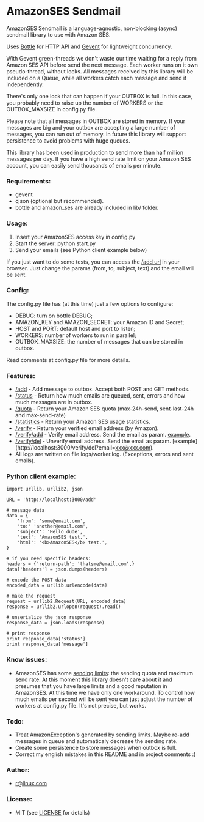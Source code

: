 # AmazonSES Sendmail

AmazonSES Sendmail is a language-agnostic, non-blocking (async) sendmail library to use with Amazon SES.

Uses [Bottle](http://bottlepy.org) for HTTP API and [Gevent](http://www.gevent.org/) for lightweight concurrency.

With Gevent green-threads we don't waste our time waiting for a reply from Amazon SES API before send the next message. Each worker runs on it own pseudo-thread, without locks. All messages received by this library will be included on a Queue, while all workers catch each message and send it independently.

There's only one lock that can happen if your OUTBOX is full. In this case, you probably need to raise up the number of WORKERS or the OUTBOX_MAXSIZE in config.py file.

Please note that all messages in OUTBOX are stored in memory. If your messages are big and your outbox are accepting a large number of messages, you can run out of memory. In future this library will support persistence to avoid problems with huge queues.

This library has been used in production to send more than half million messages per day. If you have a high send rate limit on your Amazon SES account, you can easily send thousands of emails per minute.


### Requirements:

* gevent
* cjson (optional but recommended).
* bottle and amazon_ses are already included in lib/ folder.


### Usage:

1. Insert your AmazonSES access key in config.py
2. Start the server:  python start.py
3. Send your emails (see Python client example below)

If you just want to do some tests, you can access the [/add url](http://localhost:3000/add/?from=your@email.com&to=another@email.com&subject=subject&text=message+text
) in your browser. Just change the params (from, to, subject, text) and the email will be sent.


### Config:

The config.py file has (at this time) just a few options to configure:

* DEBUG: turn on bottle DEBUG;
* AMAZON_KEY and AMAZON_SECRET: your Amazon ID and Secret;
* HOST and PORT: default host and port to listen;
* WORKERS: number of workers to run in parallel;
* OUTBOX_MAXSIZE: the number of messages that can be stored in outbox.

Read comments at config.py file for more details.


### Features:

* [/add](http://localhost:3000/add) - Add message to outbox. Accept both POST and GET methods.
* [/status](http://localhost:3000/status) - Return how much emails are queued, sent, errors and how much messages are in outbox.
* [/quota](http://localhost:3000/quota) - Return your Amazon SES quota (max-24h-send, sent-last-24h and max-send-rate)
* [/statistics](http://localhost:3000/statistics) - Return your Amazon SES usage statistics.
* [/verify](http://localhost:3000/verify) - Return your verified email address (by Amazon).
* [/verify/add](http://localhost:3000/verify/add) - Verify email address. Send the email as param. [example](http://localhost:3000/verify/add?email=xxx@xxx.com).
* [/verify/del](http://localhost:3000/verify/del) - Unverify email address. Send the email as param. [example] (http://localhost:3000/verify/del?email=xxx@xxx.com).
* All logs are written on file logs/worker.log. (Exceptions, errors and sent emails).


### Python client example:

    import urllib, urllib2, json

    URL = 'http://localhost:3000/add'

    # message data
    data = {
        'from': 'some@email.com',
        'to:' 'another@email.com',
        'subject': 'Hello dude',
        'text': 'AmazonSES test.',
        'html': '<b>AmazonSES</b> test.',
    }

    # if you need specific headers:
    headers = {'return-path': 'thatsme@email.com',}
    data['headers'] = json.dumps(headers)

    # encode the POST data
    encoded_data = urllib.urlencode(data)

    # make the request
    request = urllib2.Request(URL, encoded_data)
    response = urllib2.urlopen(request).read()

    # unserialize the json response
    response_data = json.loads(response)

    # print response
    print response_data['status']
    print response_data['message']


### Know issues:

* AmazonSES has some [sending limits](http://aws.amazon.com/ses/#details): the sending quota and maximum send rate. At this moment this library doesn't care about it and presumes that you have large limits and a good reputation in AmazonSES. At this time we have only one workaround. To control how much emails per second will be sent you can just adjust the number of workers at config.py file. It's not precise, but works.


### Todo:

* Treat AmazonException's generated by sending limits. Maybe re-add messages in queue and automaticaly decrease the sending rate.
* Create some persistence to store messages when outbox is full.
* Correct my english mistakes in this README and in project comments :)


### Author:

* r@linux.com


### License:

* MIT (see [LICENSE](https://github.com/robss/AmazonSES-Sendmail/blob/master/LICENSE) for details)

